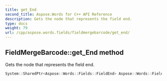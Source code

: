 ```yaml
---
title: get_End
second_title: Aspose.Words for C++ API Reference
description: Gets the node that represents the field end.
type: docs
weight: 79
url: /cpp/aspose.words.fields/fieldmergebarcode/get_end/
---
```

## FieldMergeBarcode::get_End method


Gets the node that represents the field end.

```cpp
System::SharedPtr<Aspose::Words::Fields::FieldEnd> Aspose::Words::Fields::FieldMergeBarcode::get_End() override
```

